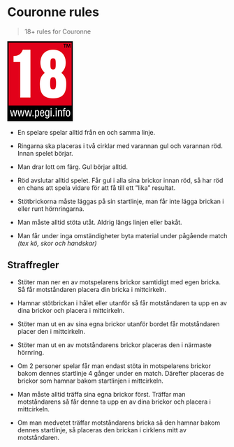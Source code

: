 # Couronne rules
> 18+ rules for Couronne

![pegi](https://github.com/oddhill/couronne/blob/master/pegi.png)

- En spelare spelar alltid från en och samma linje.

- Ringarna ska placeras i två cirklar med varannan gul och varannan röd. Innan spelet börjar.

- Man drar lott om färg. Gul börjar alltid.

- Röd avslutar alltid spelet. Får gul i alla sina brickor innan röd, så har röd en chans att spela vidare för att få till ett ”lika” resultat.

- Stötbrickorna måste läggas på sin startlinje, man får inte lägga brickan i eller runt hörnringarna.

- Man måste alltid stöta utåt. Aldrig längs linjen eller bakåt.

- Man får under inga omständigheter byta material under pågående match *(tex kö, skor och handskar)*

## Straffregler
- Stöter man ner en av motspelarens brickor samtidigt med egen bricka. Så får motståndaren placera din bricka i mittcirkeln.

- Hamnar stötbrickan i hålet eller utanför så får motståndaren ta upp en av dina brickor och placera i mittcirkeln.

- Stöter man ut en av sina egna brickor utanför bordet får motståndaren placer den i mittcirkeln.

- Stöter man ut en av motståndarens brickor placeras den i närmaste hörnring.

- Om 2 personer spelar får man endast stöta in motspelarens brickor bakom dennes startlinje 4 gånger under en match. Därefter placeras de brickor som hamnar bakom startlinjen i mittcirkeln.

- Man måste alltid träffa sina egna brickor först. Träffar man motståndarens så får denne ta upp en av dina brickor och placera i mittcirkeln.

- Om man medvetet träffar motståndarens bricka så den hamnar bakom dennes startlinje, så placeras den brickan i cirklens mitt av motståndaren.

